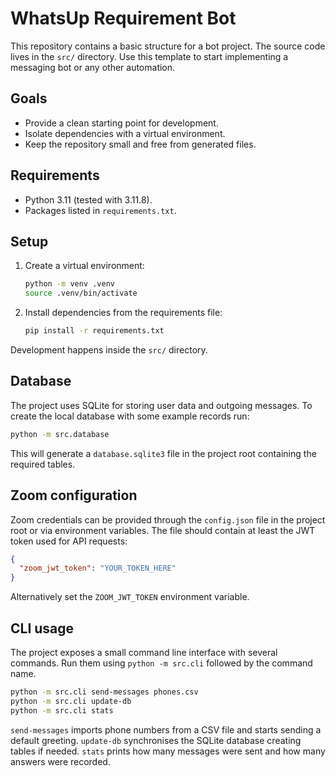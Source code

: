 # WhatsUp Requirement Bot

This repository contains a basic structure for a bot project. The source code lives
in the `src/` directory. Use this template to start implementing a messaging
bot or any other automation.

## Goals
- Provide a clean starting point for development.
- Isolate dependencies with a virtual environment.
- Keep the repository small and free from generated files.

## Requirements
- Python 3.11 (tested with 3.11.8).
- Packages listed in `requirements.txt`.

## Setup
1. Create a virtual environment:
   ```bash
   python -m venv .venv
   source .venv/bin/activate
   ```
2. Install dependencies from the requirements file:
   ```bash
   pip install -r requirements.txt
   ```

Development happens inside the `src/` directory.

## Database
The project uses SQLite for storing user data and outgoing messages. To create
the local database with some example records run:

```bash
python -m src.database
```

This will generate a `database.sqlite3` file in the project root containing the
required tables.

## Zoom configuration
Zoom credentials can be provided through the `config.json` file in the project
root or via environment variables. The file should contain at least the JWT
token used for API requests:

```json
{
  "zoom_jwt_token": "YOUR_TOKEN_HERE"
}
```

Alternatively set the `ZOOM_JWT_TOKEN` environment variable.

## CLI usage
The project exposes a small command line interface with several commands. Run
them using `python -m src.cli` followed by the command name.

```bash
python -m src.cli send-messages phones.csv
python -m src.cli update-db
python -m src.cli stats
```

`send-messages` imports phone numbers from a CSV file and starts sending a
default greeting. `update-db` synchronises the SQLite database creating tables if
needed. `stats` prints how many messages were sent and how many answers were
recorded.
